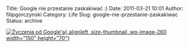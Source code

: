 Title: Google nie przestanie zaskakiwać :)
Date: 2011-03-21 10:01
Author: filipgorczynski
Category: Life
Slug: google-nie-przestanie-zaskakiwac
Status: archive

[![Życzenia od Google'a](http://filipgorczynski.files.wordpress.com/2011/03/filip.png?w=150 "filip"){.alignleft .size-thumbnail .wp-image-260 width="150" height="70"}](http://filipgorczynski.files.wordpress.com/2011/03/filip.png)
